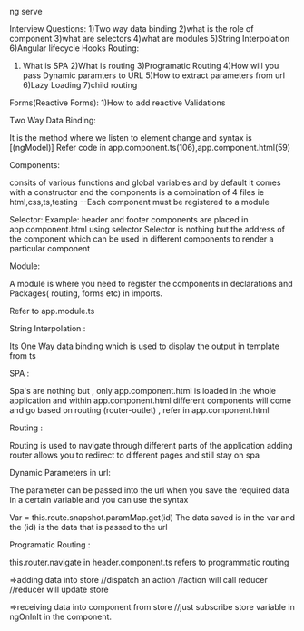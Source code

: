 <!-- This is how to run UI application -->
ng serve


Interview Questions:
1)Two way data binding
2)what is the role of component
3)what are selectors
4)what are modules
5)String Interpolation
6)Angular lifecycle Hooks
Routing:
 1) What is SPA
 2)What is routing
 3)Programatic Routing
 4)How will you pass Dynamic paramters to URL
 5)How to extract parameters from url
 6)Lazy Loading
 7)child routing
 
 Forms(Reactive Forms):
 1)How to add reactive Validations
 


Two Way Data Binding:

It is the method where we listen to element change and syntax is [(ngModel)]
Refer code in app.component.ts(106),app.component.html(59)

Components:

 consits of various functions and global variables and by default it comes with  a constructor and the components is a combination of 4 files ie html,css,ts,testing
--Each component must be registered to a module



Selector:
Example: header and footer components are placed in app.component.html using selector
Selector is nothing but the address of the component  which can be used in different components to render a particular component



Module:

A module is where you need to  register the components in declarations and Packages( routing, forms etc) in imports.

Refer to app.module.ts

String Interpolation : 

Its One Way data binding which is used to display the output in template from ts

SPA :

Spa's are nothing but , only app.component.html is loaded in the whole application and within app.component.html different components will come and go based on routing (router-outlet) , refer in app.component.html


Routing :

Routing is used to navigate through different parts of the application adding router allows you to redirect to different pages and still stay on spa

Dynamic Parameters in url:

The parameter can be passed into the url when you save the required data in a certain variable and you can use the syntax

Var = this.route.snapshot.paramMap.get(id)
The data saved is in the var and the (id) is the data that is passed to the url	

Programatic Routing : 

this.router.navigate in header.component.ts refers to programmatic routing

=>adding data into store
//dispatch an action
//action will call reducer
//reducer will update store

=>receiving data into component from store
//just subscribe store variable in ngOnInIt in the component.